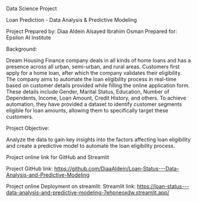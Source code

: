 Data Science Project

Loan Prediction - Data Analysis & Predictive Modeling

Project Prepared by: Diaa Aldein Alsayed Ibrahim Osman
Prepared for: Epsilon AI Institute

Background:

Dream Housing Finance company deals in all kinds of home loans and has a presence across all urban, semi-urban, and rural areas. Customers first apply for a home loan, after which the company validates their eligibility. The company aims to automate the loan eligibility process in real-time based on customer details provided while filling the online application form. These details include Gender, Marital Status, Education, Number of Dependents, Income, Loan Amount, Credit History, and others. To achieve automation, they have provided a dataset to identify customer segments eligible for loan amounts, allowing them to specifically target these customers.

Project Objective:

Analyze the data to gain key insights into the factors affecting loan eligibility and create a predictive model to automate the loan eligibility process.


Project online link for GitHub and Streamlit

Project GitHub link: https://github.com/DiaaAldein/Loan-Status---Data-Analysis-and-Predictive-Modeling

Project online Deployment on streamlit:
Streamlit link: https://loan-status---data-analysis-and-predictive-modeling-7ehpneoxdw.streamlit.app/
